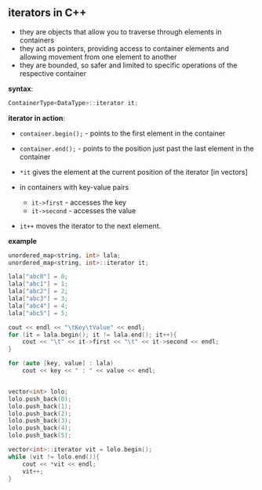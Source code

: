 ## iterators in C++

- they are objects that allow you to traverse through elements in containers
- they act as pointers, providing access to container elements and allowing movement from one element to another
- they are bounded, so safer and limited to specific operations of the respective container

**syntax**:

```cpp
ContainerType<DataType>::iterator it;
```

**iterator in action**:

- `container.begin();` - points to the first element in the container

- `container.end();` - points to the position just past the last element in the container

- `*it` gives the element at the current position of the iterator [in vectors]

- in containers with key-value pairs
    - `it->first` - accesses the key
    - `it->second` - accesses the value

- `it++` moves the iterator to the next element.

**example**

```cpp
unordered_map<string, int> lala;
unordered_map<string, int>::iterator it;

lala["abc0"] = 0;
lala["abc1"] = 1;
lala["abc2"] = 2;
lala["abc3"] = 3;
lala["abc4"] = 4;
lala["abc5"] = 5;

cout << endl << "\tKey\tValue" << endl;
for (it = lala.begin(); it != lala.end(); it++){
    cout << "\t" << it->first << "\t" << it->second << endl;
}

for (auto [key, value] : lala)
    cout << key << " : " << value << endl;


vector<int> lolo;
lolo.push_back(0);
lolo.push_back(1);
lolo.push_back(2);
lolo.push_back(3);
lolo.push_back(4);
lolo.push_back(5);

vector<int>::iterator vit = lolo.begin();
while (vit != lolo.end()){
    cout << *vit << endl;
    vit++;
}
```
